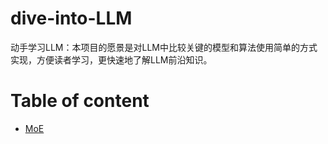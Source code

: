 # dive-into-LLM
动手学习LLM：本项目的愿景是对LLM中比较关键的模型和算法使用简单的方式实现，方便读者学习，更快速地了解LLM前沿知识。

# Table of content
- [MoE](MoE/MoE.ipynb)
